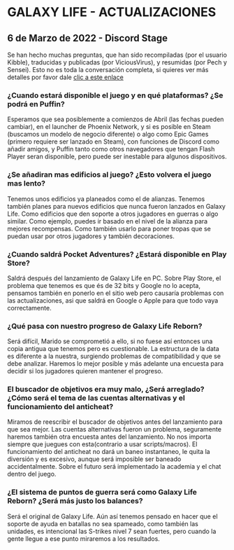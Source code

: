 # GALAXY LIFE - ACTUALIZACIONES
## 6 de Marzo de 2022 - Discord Stage
Se han hecho muchas preguntas, que han sido recompiladas (por el usuario Kibble), traducidas y publicadas (por ViciousVirus), y resumidas (por Pech y Sensei).
Esto no es toda la conversación completa, si quieres ver más detalles por favor dale [clic a este enlace](https://viciousvirus.github.io/gl_6-3-22)


### ¿Cuando estará disponible el juego y en qué plataformas? ¿Se podrá en Puffin?
Esperamos que sea posiblemente a comienzos de Abril (las fechas pueden cambiar), en el launcher de Phoenix Network, y si es posible en Steam (buscamos un modelo de negocio diferente) o algo como Epic Games (primero requiere ser lanzado en Steam), con funciones de Discord como añadir amigos, y Puffin tanto como otros navegadores que tengan Flash Player seran disponible, pero puede ser inestable para algunos dispositivos. 

### ¿Se añadiran mas edificios al juego? ¿Esto volvera el juego mas lento?
Tenemos unos edificios ya planeados como el de alianzas. Tenemos también planes para nuevos edificios que nunca fueron lanzados en Galaxy Life. Como edificios que den soporte a otros jugadores en guerras o algo similar. Como ejemplo, puedes ir basado en el nivel de la alianza para mejores recompensas. Como también usarlo para poner tropas que se puedan usar por otros jugadores y también decoraciones.

### ¿Cuando saldrá Pocket Adventures? ¿Estará disponible en Play Store?
Saldrá después del lanzamiento de Galaxy Life en PC. Sobre Play Store, el problema que tenemos es que és de 32 bits y Google no lo acepta, pensamos también en ponerlo en el sitio web pero causaría problemas con las actualizaciones, asi que saldrá en Google o Apple para que todo vaya correctamente.

### ¿Qué pasa con nuestro progreso de Galaxy Life Reborn?
Será difícil, Marido se comprometió a ello, si no fuese así entonces una copia antigua que tenemos pero es cuestionable. La estructura de la data es diferente a la nuestra, surgiendo problemas de compatibilidad y que se debe analizar. Haremos lo mejor posible y más adelante una encuesta para decidir si los jugadores quieren mantener el progreso.

### El buscador de objetivos era muy malo, ¿Será arreglado? ¿Cómo será el tema de las cuentas alternativas y el funcionamiento del anticheat?
Miramos de reescribir el buscador de objetivos antes del lanzamiento para que sea mejor. Las cuentas alternativas fueron un problema, seguramente haremos también otra encuesta antes del lanzamiento. No nos importa siempre que juegues con esta(contrario a usar scripts/macros). El funcionamiento del anticheat no dará un baneo instantaneo, le quita la diversión y es excesivo, aunque será imposible ser baneado accidentalmente. Sobre el futuro será implementado la academia y el chat dentro del juego.

### ¿El sistema de puntos de guerra será como Galaxy Life Reborn? ¿Será más justo los balances?
Será el original de Galaxy Life. Aún así tenemos pensado en hacer que el soporte de ayuda en batallas no sea spameado, como también las unidades, es intencional las S-trikes nivel 7 sean fuertes, pero cuando la gente llegue a ese punto miraremos a los resultados.
